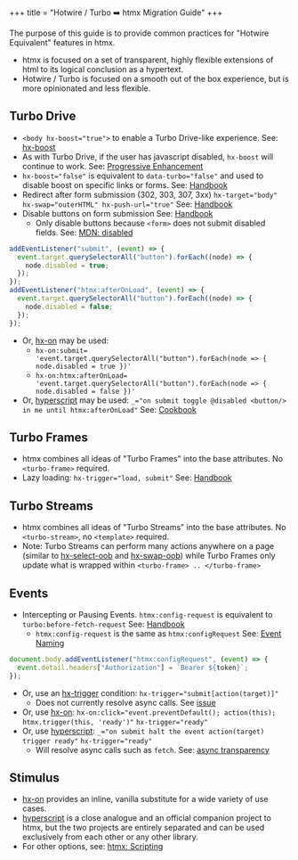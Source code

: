 +++
title = "Hotwire / Turbo ➡️ htmx Migration Guide"
+++

The purpose of this guide is to provide common practices for "Hotwire Equivalent" features in htmx.

- htmx is focused on a set of transparent, highly flexible extensions of html to its logical conclusion as a hypertext.
- Hotwire / Turbo is focused on a smooth out of the box experience, but is more opinionated and less flexible.

## Turbo Drive

- `<body hx-boost="true">` to enable a Turbo Drive-like experience. See: [hx-boost](@/attributes/hx-boost.md)
- As with Turbo Drive, if the user has javascript disabled, `hx-boost` will continue to work. See:
  [Progressive Enhancement](https://en.wikipedia.org/wiki/Progressive_enhancement)
- `hx-boost="false"` is equivalent to `data-turbo="false"` and used to disable boost on specific links or forms. See:
  [Handbook](https://turbo.hotwired.dev/handbook/drive#disabling-turbo-drive-on-specific-links-or-forms)
- Redirect after form submission (302, 303, 307, 3xx) `hx-target="body" hx-swap="outerHTML" hx-push-url="true"` See:
  [Handbook](https://turbo.hotwired.dev/handbook/drive#redirecting-after-a-form-submission)
- Disable buttons on form submission See: [Handbook](https://turbo.hotwired.dev/handbook/drive#form-submissions)
  - Only disable buttons because `<form>` does not submit disabled fields. See:
    [MDN: disabled](https://developer.mozilla.org/docs/Web/HTML/Attributes/disabled)

```javascript
addEventListener("submit", (event) => {
  event.target.querySelectorAll("button").forEach((node) => {
    node.disabled = true;
  });
});
addEventListener("htmx:afterOnLoad", (event) => {
  event.target.querySelectorAll("button").forEach((node) => {
    node.disabled = false;
  });
});
```

- Or, [hx-on](@/attributes/hx-on.md) may be used:
  - `hx-on:submit= 'event.target.querySelectorAll("button").forEach(node => { node.disabled = true })'`
  - `hx-on:htmx:afterOnLoad= 'event.target.querySelectorAll("button").forEach(node => { node.disabled = false })'`
- Or, [hyperscript](https://hyperscript.org) may be used:
  `_="on submit toggle @disabled <button/> in me until htmx:afterOnLoad"` See:
  [Cookbook](https://hyperscript.org/cookbook/)

## Turbo Frames

- htmx combines all ideas of "Turbo Frames" into the base attributes. No `<turbo-frame>` required.
- Lazy loading: `hx-trigger="load, submit"` See:
  [Handbook](https://turbo.hotwired.dev/reference/frames#lazy-loaded-frame)

## Turbo Streams

- htmx combines all ideas of "Turbo Streams" into the base attributes. No `<turbo-stream>`, no `<template>` required.
- Note: Turbo Streams can perform many actions anywhere on a page (similar to
  [hx-select-oob](@/attributes/hx-select-oob.md) and [hx-swap-oob](@/attributes/hx-swap-oob.md)) while Turbo Frames only
  update what is wrapped within `<turbo-frame> .. </turbo-frame>`

## Events

- Intercepting or Pausing Events. `htmx:config-request` is equivalent to `turbo:before-fetch-request` See:
  [Handbook](https://turbo.hotwired.dev/handbook/drive#pausing-requests)
  - `htmx:config-request` is the same as `htmx:configRequest` See: [Event Naming](@/docs.md#event_naming)

```javascript
document.body.addEventListener("htmx:configRequest", (event) => {
  event.detail.headers["Authorization"] = `Bearer ${token}`;
});
```

- Or, use an [hx-trigger](@/attributes/hx-trigger.md) condition: `hx-trigger="submit[action(target)]"`
  - Does not currently resolve async calls. See [issue](https://github.com/bigskysoftware/htmx/issues/912)
- Or, use [hx-on](@/attributes/hx-on.md):
  `hx-on:click="event.preventDefault(); action(this); htmx.trigger(this, 'ready')"` `hx-trigger="ready"`
- Or, use [hyperscript](https://hyperscript.org): `_="on submit halt the event action(target) trigger ready"`
  `hx-trigger="ready"`
  - Will resolve async calls such as `fetch`. See: [async transparency](https://hyperscript.org/docs/#async)

## Stimulus

- [hx-on](@/attributes/hx-on.md) provides an inline, vanilla substitute for a wide variety of use cases.
- [hyperscript](https://hyperscript.org) is a close analogue and an official companion project to htmx, but the two
  projects are entirely separated and can be used exclusively from each other or any other library.
- For other options, see: [htmx: Scripting](/docs/#scripting)
